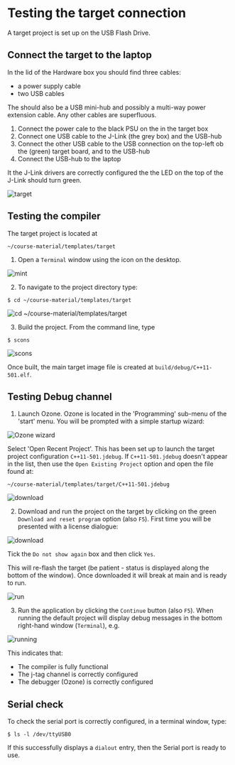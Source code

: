 # Testing the target connection
A target project is set up on the USB Flash Drive. 

## Connect the target to the laptop

In the lid of the Hardware box you should find three cables:
* a power supply cable
* two USB cables

The should also be a USB mini-hub and possibly a multi-way power extension cable. Any other cables are superfluous. 

1. Connect the power cale to the black PSU on the in the target box
2. Connect one USB cable to the J-Link (the grey box) and the USB-hub
3. Connect the other USB cable to the USB connection on the top-left ob the (green) target board, and to the USB-hub
4. Connect the USB-hub to the laptop

It the J-Link drivers are correctly configured the the LED on the top of the J-Link should turn green.

![target](/images/targetJPG.JPG)


## Testing the compiler

The target project is located at
```
~/course-material/templates/target
```

1. Open a `Terminal` window using the icon on the desktop. 
   
![mint](/images/mint-desktop.png)

2. To navigate to the project directory type:
```
$ cd ~/course-material/templates/target
```
![cd ~/course-material/templates/target](/images/terminal-pwd.png)

3.	Build the project.
From the command line, type
```
$ scons
```
![scons](/images/scons.png)

Once built, the main target image file is created at `build/debug/C++11-501.elf`.

## Testing Debug channel

1.	Launch Ozone.
Ozone is located in the 'Programming' sub-menu of the 'start' menu.
You will be prompted with a simple startup wizard:

![Ozone wizard](/images/Ozone-1.png)

Select 'Open Recent Project'.  This has been set up to launch the target project configuration `C++11-501.jdebug`. If `C++11-501.jdebug` doesn't appear in the list, then use the `Open Existing Project` option and open the file found at:
```
~/course-material/templates/target/C++11-501.jdebug
```

![download](/images/ready-to-download.png)

2.	Download and run the project on the target by clicking on the green `Download and reset program` option (also `F5`). First time you will be presented with a license dialogue:

![download](/images/license-message.png)

Tick the `Do not show again` box and then click `Yes`.

This will re-flash the target (be patient - status is displayed along the bottom of the window). Once downloaded it will break at main and is ready to run. 

![run](/images/ready-to-run.png)

3. Run the application by clicking the `Continue` button (also `F5`). When running the default project will display debug messages in the bottom right-hand window (`Terminal`), e.g.
   
![running](/images/running.png)

This indicates that:
* The compiler is fully functional
* The j-tag channel is correctly configured
* The debugger (Ozone) is correctly configured

## Serial check

To check the serial port is correctly configured, in a terminal window, type:
```
$ ls -l /dev/ttyUSB0
```
If this successfully displays a `dialout` entry, then the Serial port is ready to use.

